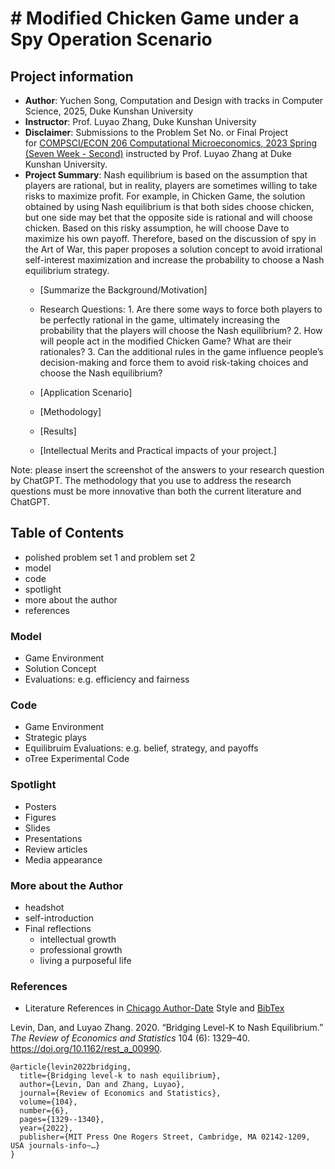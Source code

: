# # Modified Chicken Game under a Spy Operation Scenario
## Project information
- **Author**: Yuchen Song, Computation and Design with tracks in Computer Science, 2025, Duke Kunshan University
- **Instructor**: Prof. Luyao Zhang, Duke Kunshan University
- **Disclaimer**: Submissions to the Problem Set No. or Final Project for [COMPSCI/ECON 206 Computational Microeconomics, 2023 Spring (Seven Week - Second)](https://ce.pubpub.org/) instructed by Prof. Luyao Zhang at Duke Kunshan University.
- **Project Summary**:
Nash equilibrium is based on the assumption that players are rational, but in reality, players are sometimes willing to take risks to maximize profit. For example, in Chicken Game, the solution obtained by using Nash equilibrium is that both sides choose chicken, but one side may bet that the opposite side is rational and will choose chicken. Based on this risky assumption, he will choose Dave to maximize his own payoff. Therefore, based on the discussion of spy in the Art of War, this paper proposes a solution concept to avoid irrational self-interest maximization and increase the probability to choose a Nash equilibrium strategy. 
  - [Summarize the Background/Motivation]
  - Research Questions: 1. Are there some ways to force both players to be perfectly rational in the game, ultimately increasing the probability that the players will choose the Nash equilibrium? 2. How will people act in the modified Chicken Game? What are their rationales? 3. Can the additional rules in the game influence people’s decision-making and force them to avoid risk-taking choices and choose the Nash equilibrium?

  - [Application Scenario]
  - [Methodology]
  - [Results]
  - [Intellectual Merits and Practical impacts of your project.]
  
   
Note: please insert the screenshot of the answers to your research question by ChatGPT. The methodology that you use to address the research questions must be more innovative than both the current literature and ChatGPT. 

## Table of Contents

- polished problem set 1 and problem set 2
- model
- code
- spotlight
- more about the author
- references

### Model
- Game Environment
- Solution Concept
- Evaluations: e.g. efficiency and fairness

### Code
- Game Environment
- Strategic plays
- Equilibruim Evaluations: e.g. belief, strategy, and payoffs
- oTree Experimental Code 


### Spotlight
- Posters
- Figures
- Slides
- Presentations
- Review articles
- Media appearance

### More about the Author
- headshot
- self-introduction
- Final reflections 
  - intellectual growth
  - professional growth
  - living a purposeful life

### References

- Literature References in [Chicago Author-Date](https://www.chicagomanualofstyle.org/tools_citationguide/citation-guide-2.html) Style and [BibTex](https://scholar.google.com/) 

Levin, Dan, and Luyao Zhang. 2020. “Bridging Level-K to Nash Equilibrium.” *The Review of Economics and Statistics* 104 (6): 1329–40. https://doi.org/10.1162/rest_a_00990.

```
@article{levin2022bridging,
  title={Bridging level-k to nash equilibrium},
  author={Levin, Dan and Zhang, Luyao},
  journal={Review of Economics and Statistics},
  volume={104},
  number={6},
  pages={1329--1340},
  year={2022},
  publisher={MIT Press One Rogers Street, Cambridge, MA 02142-1209, USA journals-info~…}
}
```

